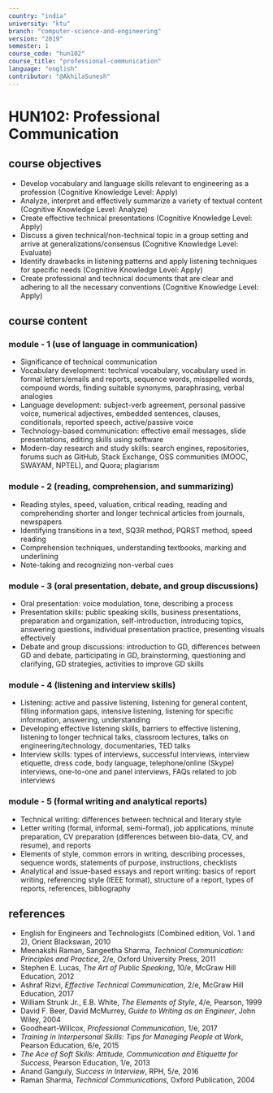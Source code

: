 ```yaml
---
country: "india"
university: "ktu"
branch: "computer-science-and-engineering"
version: "2019"
semester: 1
course_code: "hun102"
course_title: "professional-communication"
language: "english"
contributor: "@AkhilaSunesh"
---
```


# HUN102: Professional Communication

## course objectives

* Develop vocabulary and language skills relevant to engineering as a profession (Cognitive Knowledge Level: Apply)  
* Analyze, interpret and effectively summarize a variety of textual content (Cognitive Knowledge Level: Analyze)  
* Create effective technical presentations (Cognitive Knowledge Level: Apply)  
* Discuss a given technical/non-technical topic in a group setting and arrive at generalizations/consensus (Cognitive Knowledge Level: Evaluate)  
* Identify drawbacks in listening patterns and apply listening techniques for specific needs (Cognitive Knowledge Level: Apply)  
* Create professional and technical documents that are clear and adhering to all the necessary conventions (Cognitive Knowledge Level: Apply)  

## course content

### module - 1 (use of language in communication)
* Significance of technical communication  
* Vocabulary development: technical vocabulary, vocabulary used in formal letters/emails and reports, sequence words, misspelled words, compound words, finding suitable synonyms, paraphrasing, verbal analogies  
* Language development: subject-verb agreement, personal passive voice, numerical adjectives, embedded sentences, clauses, conditionals, reported speech, active/passive voice  
* Technology-based communication: effective email messages, slide presentations, editing skills using software  
* Modern-day research and study skills: search engines, repositories, forums such as GitHub, Stack Exchange, OSS communities (MOOC, SWAYAM, NPTEL), and Quora; plagiarism  

### module - 2 (reading, comprehension, and summarizing)
* Reading styles, speed, valuation, critical reading, reading and comprehending shorter and longer technical articles from journals, newspapers  
* Identifying transitions in a text, SQ3R method, PQRST method, speed reading  
* Comprehension techniques, understanding textbooks, marking and underlining  
* Note-taking and recognizing non-verbal cues  

### module - 3 (oral presentation, debate, and group discussions)
* Oral presentation: voice modulation, tone, describing a process  
* Presentation skills: public speaking skills, business presentations, preparation and organization, self-introduction, introducing topics, answering questions, individual presentation practice, presenting visuals effectively  
* Debate and group discussions: introduction to GD, differences between GD and debate, participating in GD, brainstorming, questioning and clarifying, GD strategies, activities to improve GD skills  

### module - 4 (listening and interview skills)
* Listening: active and passive listening, listening for general content, filling information gaps, intensive listening, listening for specific information, answering, understanding  
* Developing effective listening skills, barriers to effective listening, listening to longer technical talks, classroom lectures, talks on engineering/technology, documentaries, TED talks  
* Interview skills: types of interviews, successful interviews, interview etiquette, dress code, body language, telephone/online (Skype) interviews, one-to-one and panel interviews, FAQs related to job interviews  

### module - 5 (formal writing and analytical reports)
* Technical writing: differences between technical and literary style  
* Letter writing (formal, informal, semi-formal), job applications, minute preparation, CV preparation (differences between bio-data, CV, and resume), and reports  
* Elements of style, common errors in writing, describing processes, sequence words, statements of purpose, instructions, checklists  
* Analytical and issue-based essays and report writing: basics of report writing, referencing style (IEEE format), structure of a report, types of reports, references, bibliography  

## references

* English for Engineers and Technologists (Combined edition, Vol. 1 and 2), Orient Blackswan, 2010  
* Meenakshi Raman, Sangeetha Sharma, *Technical Communication: Principles and Practice*, 2/e, Oxford University Press, 2011  
* Stephen E. Lucas, *The Art of Public Speaking*, 10/e, McGraw Hill Education, 2012  
* Ashraf Rizvi, *Effective Technical Communication*, 2/e, McGraw Hill Education, 2017  
* William Strunk Jr., E.B. White, *The Elements of Style*, 4/e, Pearson, 1999  
* David F. Beer, David McMurrey, *Guide to Writing as an Engineer*, John Wiley, 2004  
* Goodheart-Willcox, *Professional Communication*, 1/e, 2017  
* *Training in Interpersonal Skills: Tips for Managing People at Work*, Pearson Education, 6/e, 2015  
* *The Ace of Soft Skills: Attitude, Communication and Etiquette for Success*, Pearson Education, 1/e, 2013  
* Anand Ganguly, *Success in Interview*, RPH, 5/e, 2016  
* Raman Sharma, *Technical Communications*, Oxford Publication, 2004  
